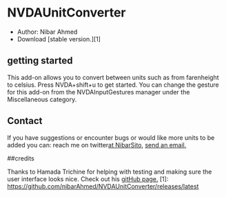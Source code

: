 # NVDAUnitConverter

* Author: Nibar Ahmed
* Download [stable version.][1]

## getting started

This add-on allows you to convert between units such as from farenheight to celsius. Press NVDA+shift+u to get started.
You can change the gesture for this add-on from the NVDAInputGestures manager under the Miscellaneous category.

## Contact

If you have suggestions or encounter bugs or would like more units to be added you can:
reach me on twitter[at NibarSito](https://twitter.com/NibarSito), [send an email.](mailto:nibarahmed0@gmail.com)

##credits

Thanks to Hamada Trichine for helping with testing and making sure the user interface looks nice.
Check out his [gitHub page.](https://github.com/hamadatrichine)
[1]: https://github.com/nibarAhmed/NVDAUnitConverter/releases/latest
